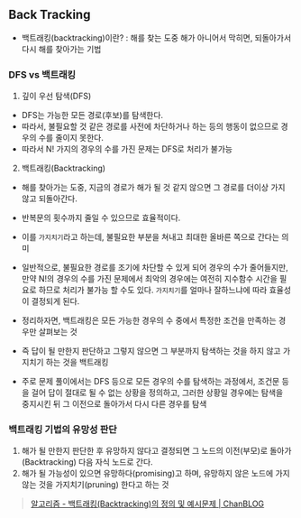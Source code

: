 ## Back Tracking

- 백트래킹(backtracking)이란? : 해를 찾는 도중 해가 아니어서 막히면, 되돌아가서 다시 해를 찾아가는 기법

### DFS vs 백트래킹

1. 깊이 우선 탐색(DFS)
- DFS는 가능한 모든 경로(후보)를 탐색한다. 
- 따라서, 불필요할 것 같은 경로를 사전에 차단하거나 하는 등의 행동이 없으므로 경우의 수를 줄이지 못한다.
- 따라서 N! 가지의 경우의 수를 가진 문제는 DFS로 처리가 불가능

2. 백트래킹(Backtracking)
- 해를 찾아가는 도중, 지금의 경로가 해가 될 것 같지 않으면 그 경로를 더이상 가지 않고 되돌아간다.
- 반복문의 횟수까지 줄일 수 있으므로 효율적이다.
- 이를 `가지치기`라고 하는데, 불필요한 부분을 쳐내고 최대한 올바른 쪽으로 간다는 의미
- 일반적으로, 불필요한 경로를 조기에 차단할 수 있게 되어 경우의 수가 줄어들지만, 만약 N!의 경우의 수를 가진 문제에서 최악의 경우에는 여전히 지수함수 시간을 필요로 하므로 처리가 불가능 할 수도 있다. `가지치기`를 얼마나 잘하느냐에 따라 효율성이 결정되게 된다.

- 정리하자면, 백트래킹은 모든 가능한 경우의 수 중에서 특정한 조건을 만족하는 경우만 살펴보는 것
- 즉 답이 될 만한지 판단하고 그렇지 않으면 그 부분까지 탐색하는 것을 하지 않고 가지치기 하는 것을 백트래킹
- 주로 문제 풀이에서는 DFS 등으로 모든 경우의 수를 탐색하는 과정에서, 조건문 등을 걸어 답이 절대로 될 수 없는 상황을 정의하고, 그러한 상황일 경우에는 탐색을 중지시킨 뒤 그 이전으로 돌아가서 다시 다른 경우를 탐색

### 백트래킹 기법의 유망성 판단

1. 해가 될 만한지 판단한 후 유망하지 않다고 결정되면 그 노드의 이전(부모)로 돌아가(Backtracking) 다음 자식 노드로 간다.
2. 해가 될 가능성이 있으면 유망하다(promising)고 하며, 유망하지 않은 노드에 가지 않는 것을 가지치기(pruning) 한다고 하는 것

> [알고리즘 - 백트래킹(Backtracking)의 정의 및 예시문제 | ChanBLOG](https://chanhuiseok.github.io/posts/algo-23/)